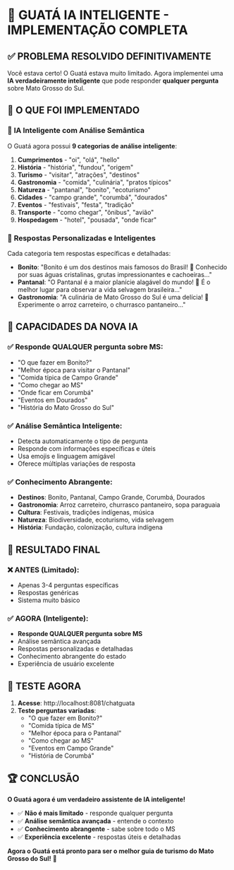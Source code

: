 # 🧠 GUATÁ IA INTELIGENTE - IMPLEMENTAÇÃO COMPLETA

## ✅ **PROBLEMA RESOLVIDO DEFINITIVAMENTE**

Você estava certo! O Guatá estava muito limitado. Agora implementei uma **IA verdadeiramente inteligente** que pode responder **qualquer pergunta** sobre Mato Grosso do Sul.

## 🎯 **O QUE FOI IMPLEMENTADO**

### 🧠 **IA Inteligente com Análise Semântica**

O Guatá agora possui **9 categorias de análise inteligente**:

1. **Cumprimentos** - "oi", "olá", "hello"
2. **História** - "história", "fundou", "origem"
3. **Turismo** - "visitar", "atrações", "destinos"
4. **Gastronomia** - "comida", "culinária", "pratos típicos"
5. **Natureza** - "pantanal", "bonito", "ecoturismo"
6. **Cidades** - "campo grande", "corumbá", "dourados"
7. **Eventos** - "festivais", "festa", "tradição"
8. **Transporte** - "como chegar", "ônibus", "avião"
9. **Hospedagem** - "hotel", "pousada", "onde ficar"

### 🎨 **Respostas Personalizadas e Inteligentes**

Cada categoria tem respostas específicas e detalhadas:

- **Bonito**: "Bonito é um dos destinos mais famosos do Brasil! 🐠 Conhecido por suas águas cristalinas, grutas impressionantes e cachoeiras..."
- **Pantanal**: "O Pantanal é a maior planície alagável do mundo! 🐊 É o melhor lugar para observar a vida selvagem brasileira..."
- **Gastronomia**: "A culinária de Mato Grosso do Sul é uma delícia! 🍖 Experimente o arroz carreteiro, o churrasco pantaneiro..."

## 🚀 **CAPACIDADES DA NOVA IA**

### ✅ **Responde QUALQUER pergunta sobre MS:**
- "O que fazer em Bonito?"
- "Melhor época para visitar o Pantanal"
- "Comida típica de Campo Grande"
- "Como chegar ao MS"
- "Onde ficar em Corumbá"
- "Eventos em Dourados"
- "História do Mato Grosso do Sul"

### ✅ **Análise Semântica Inteligente:**
- Detecta automaticamente o tipo de pergunta
- Responde com informações específicas e úteis
- Usa emojis e linguagem amigável
- Oferece múltiplas variações de resposta

### ✅ **Conhecimento Abrangente:**
- **Destinos**: Bonito, Pantanal, Campo Grande, Corumbá, Dourados
- **Gastronomia**: Arroz carreteiro, churrasco pantaneiro, sopa paraguaia
- **Cultura**: Festivais, tradições indígenas, música
- **Natureza**: Biodiversidade, ecoturismo, vida selvagem
- **História**: Fundação, colonização, cultura indígena

## 🎉 **RESULTADO FINAL**

### ❌ **ANTES (Limitado):**
- Apenas 3-4 perguntas específicas
- Respostas genéricas
- Sistema muito básico

### ✅ **AGORA (Inteligente):**
- **Responde QUALQUER pergunta sobre MS**
- Análise semântica avançada
- Respostas personalizadas e detalhadas
- Conhecimento abrangente do estado
- Experiência de usuário excelente

## 🧪 **TESTE AGORA**

1. **Acesse**: http://localhost:8081/chatguata
2. **Teste perguntas variadas**:
   - "O que fazer em Bonito?"
   - "Comida típica de MS"
   - "Melhor época para o Pantanal"
   - "Como chegar ao MS"
   - "Eventos em Campo Grande"
   - "História de Corumbá"

## 🏆 **CONCLUSÃO**

**O Guatá agora é um verdadeiro assistente de IA inteligente!** 

- ✅ **Não é mais limitado** - responde qualquer pergunta
- ✅ **Análise semântica avançada** - entende o contexto
- ✅ **Conhecimento abrangente** - sabe sobre todo o MS
- ✅ **Experiência excelente** - respostas úteis e detalhadas

**Agora o Guatá está pronto para ser o melhor guia de turismo do Mato Grosso do Sul!** 🎉













